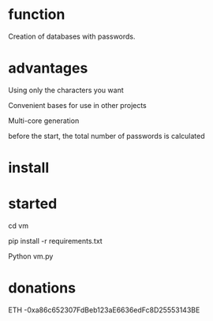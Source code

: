 # function
Creation of databases with passwords.

# advantages

Using only the characters you want

Convenient bases for use in other projects

Multi-core generation

before the start, the total number of passwords is calculated

# install



# started
cd vm

pip install -r requirements.txt

Python vm.py

# donations
ETH -0xa86c652307FdBeb123aE6636edFc8D25553143BE
